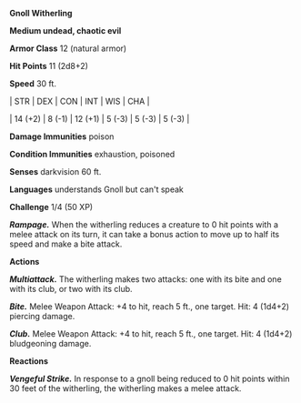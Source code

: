 **Gnoll Witherling**

**Medium undead, chaotic evil**

**Armor Class** 12 (natural armor)

**Hit Points** 11 (2d8+2)

**Speed** 30 ft.

|   STR   |   DEX   |   CON   |   INT   |   WIS   |   CHA   |
  
| 14 (+2) | 8 (-1) | 12 (+1) | 5 (-3) | 5 (-3) | 5 (-3) |

**Damage Immunities** poison

**Condition Immunities** exhaustion, poisoned

**Senses** darkvision 60 ft.

**Languages** understands Gnoll but can't speak

**Challenge** 1/4 (50 XP)

***Rampage.*** When the witherling reduces a creature to 0 hit points with a melee attack on its turn, it can take a bonus action to move up to half its speed and make a bite attack.

**Actions**

***Multiattack.*** The witherling makes two attacks: one with its bite and one with its club, or two with its club.

***Bite.*** Melee Weapon Attack: +4 to hit, reach 5 ft., one target. Hit: 4 (1d4+2) piercing damage.

***Club.*** Melee Weapon Attack: +4 to hit, reach 5 ft., one target. Hit: 4 (1d4+2) bludgeoning damage.

**Reactions**

***Vengeful Strike.*** In response to a gnoll being reduced to 0 hit points within 30 feet of the witherling, the witherling makes a melee attack.

